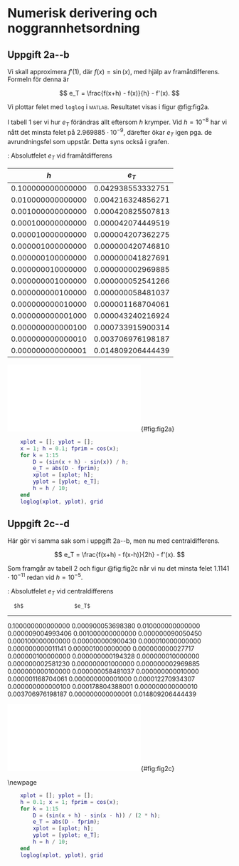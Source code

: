 Numerisk derivering och noggrannhetsordning
===

## Uppgift 2a--b

Vi skall approximera $f'(1)$, där $f(x) = \sin(x)$, med hjälp av
framåtdifferens. Formeln för denna är

$$
e_T = \frac{f(x+h) - f(x)}{h} - f'(x).
$$

Vi plottar felet med `loglog` i  <span
style='font-variant:small-caps;'>matlab</span>. Resultatet visas i figur
@fig:fig2a.

I tabell 1 ser vi hur $e_T$ förändras allt eftersom $h$ krymper. Vid $h =
10^{-8}$ har vi nått det minsta felet på $2.969885 \cdot 10^{-9}$,
därefter ökar $e_T$ igen pga. de avrundningsfel som uppstår. Detta syns
också i grafen.

: Absolutfelet $e_T$ vid framåtdifferens

|       $h$          |      $e_T$        |
|:------------------:|:-----------------:|
| 0.100000000000000  | 0.042938553332751 |
| 0.010000000000000  | 0.004216324856271 |
| 0.001000000000000  | 0.000420825507813 |
| 0.000100000000000  | 0.000042074449519 |
| 0.000010000000000  | 0.000004207362275 |
| 0.000001000000000  | 0.000000420746810 |
| 0.000000100000000  | 0.000000041827691 |
| 0.000000010000000  | 0.000000002969885 |
| 0.000000001000000  | 0.000000052541266 |
| 0.000000000100000  | 0.000000058481037 |
| 0.000000000010000  | 0.000001168704061 |
| 0.000000000001000  | 0.000043240216924 |
| 0.000000000000100  | 0.000733915900314 |
| 0.000000000000010  | 0.003706976198187 |
| 0.000000000000001  | 0.014809206444439 |

![Absolutfelet $e_T$ vid framåtdifferens](fig2a.pdf){#fig:fig2a}

~~~matlab
    xplot = []; yplot = [];
    x = 1; h = 0.1; fprim = cos(x);
    for k = 1:15
        D = (sin(x + h) - sin(x)) / h;
        e_T = abs(D - fprim);
        xplot = [xplot; h];
        yplot = [yplot; e_T];
        h = h / 10;
    end
    loglog(xplot, yplot), grid
~~~


## Uppgift 2c--d

Här gör vi samma sak som i uppgift 2a--b, men nu med centraldifferens.

$$
e_T = \frac{f(x+h) - f(x-h)}{2h} - f'(x).
$$

Som framgår av tabell 2 och figur @fig:fig2c når vi nu det minsta felet
$1.1141 \cdot 10^{-11}$ redan vid $h = 10^{-5}$.

: Absolutfelet $e_T$ vid centraldifferens

      $h$                $e_T$
-----------------   -----------------
0.100000000000000   0.000900053698380
0.010000000000000   0.000009004993406
0.001000000000000   0.000000090050450
0.000100000000000   0.000000000900430
0.000010000000000   0.000000000011141
0.000001000000000   0.000000000027717
0.000000100000000   0.000000000194328
0.000000010000000   0.000000002581230
0.000000001000000   0.000000002969885
0.000000000100000   0.000000058481037
0.000000000010000   0.000001168704061
0.000000000001000   0.000012270934307
0.000000000000100   0.000178804388001
0.000000000000010   0.003706976198187
0.000000000000001   0.014809206444439

![Absolutfelet $e_T$ vid centraldifferens](fig2c.pdf){#fig:fig2c}


\newpage
~~~matlab
    xplot = []; yplot = [];
    h = 0.1; x = 1; fprim = cos(x);
    for k = 1:15
        D = (sin(x + h) - sin(x - h)) / (2 * h);
        e_T = abs(D - fprim);
        xplot = [xplot; h];
        yplot = [yplot; e_T];
        h = h / 10;
    end
    loglog(xplot, yplot), grid
~~~
